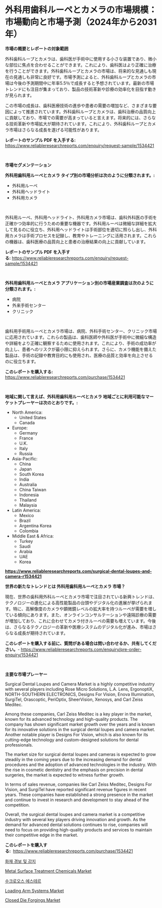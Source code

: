 <p><h1>外科用歯科ルーペとカメラの市場規模：市場動向と市場予測（2024年から2031年）</h1></p><p><strong>市場の概要とレポートの対象範囲</strong></p>
<p><p>外科歯科ループとカメラは、歯科医が手術中に使用する小さな装置であり、微小な部位に焦点を合わせることができます。これにより、歯科医はより正確に治療を行うことができます。外科歯科ループとカメラの市場は、将来的な見通しも現在の見通しも非常に良好です。市場予測によると、外科歯科ループとカメラの市場は今後の予測期間中に年率5.5％で成長すると予想されています。最新の市場トレンドにも注目が集まっており、製品の技術革新や診療の効率化を目指す動きが見られます。</p><p>この市場の成長は、歯科医療技術の進歩や患者の需要の増加など、さまざまな要因によって推進されています。外科歯科ループとカメラは、歯科治療の品質向上に貢献しており、市場での需要が高まっていると言えます。将来的には、さらなる技術革新や市場拡大が期待されています。これにより、外科歯科ループとカメラ市場はさらなる成長を遂げる可能性があります。</p></p>
<p><strong>レポートのサンプル PDF を入手する:</strong> <a href="https://www.reliableresearchreports.com/enquiry/request-sample/1534421">https://www.reliableresearchreports.com/enquiry/request-sample/1534421</a></p>
<p>&nbsp;</p>
<p><strong>市場セグメンテーション</strong></p>
<p><strong>外科用歯科用ルーペとカメラ タイプ別の市場分析は次のように分類されます。:</strong></p>
<p><ul><li>外科用ルーペ</li><li>外科用ヘッドライト</li><li>外科用カメラ</li></ul></p>
<p>&nbsp;</p>
<p><p>外科用ルーペ、外科用ヘッドライト、外科用カメラ市場は、歯科外科医の手術を正確かつ効率的に行うための重要な機器です。外科用ルーペは微細な詳細を拡大して見るのに役立ち、外科用ヘッドライトは手術部位を適切に照らし出し、外科用カメラは手術プロセスを記録し、教育やトレーニングに活用されます。これらの機器は、歯科医療の品質向上と患者の治療結果の向上に貢献しています。</p></p>
<p><strong>レポートのサンプル PDF を入手する:</strong>&nbsp;<a href="https://www.reliableresearchreports.com/enquiry/request-sample/1534421">https://www.reliableresearchreports.com/enquiry/request-sample/1534421</a></p>
<p>&nbsp;</p>
<p><strong> 外科用歯科用ルーペとカメラ アプリケーション別の市場産業調査は次のように分類されます。:</strong></p>
<p><ul><li>病院</li><li>外来手術センター</li><li>クリニック</li></ul></p>
<p>&nbsp;</p>
<p><p>歯科用手術用ルーペとカメラ市場は、病院、外科手術センター、クリニック市場に応用されています。これらの製品は、歯科医師や外科医が手術中に微細な構造や詳細をより正確に観察するために使用されます。これにより、手術の成功率が向上し、患者へのリスクが最小限に抑えられます。さらに、カメラ機能を備えた製品は、手術の記録や教育目的にも使用され、医療の品質と効率を向上させるのに役立ちます。</p></p>
<p><strong>このレポートを購入する:</strong>&nbsp; <a href="https://www.reliableresearchreports.com/purchase/1534421">https://www.reliableresearchreports.com/purchase/1534421</a></p>
<p>&nbsp;</p>
<p><strong>地域に関して言えば、外科用歯科用ルーペとカメラ 地域ごとに利用可能なマーケットプレーヤーは次のとおりです。:</strong></p>
<p><ul>
    <li>
        North America:
        <ul>
            <li>United States</li>
            <li>Canada</li>
        </ul>
    </li>
    <li>
        Europe:
        <ul>
            <li>Germany</li>
            <li>France</li>
            <li>U.K.</li>
            <li>Italy</li>
            <li>Russia</li>
        </ul>
    </li>
    <li>
        Asia-Pacific:
        <ul>
            <li>China</li>
            <li>Japan</li>
            <li>South Korea</li>
            <li>India</li>
            <li>Australia</li>
            <li>China Taiwan</li>
            <li>Indonesia</li>
            <li>Thailand</li>
            <li>Malaysia</li>
        </ul>
    </li>
    <li>
        Latin America:
        <ul>
            <li>Mexico</li>
            <li>Brazil</li>
            <li>Argentina Korea</li>
            <li>Colombia</li>
        </ul>
    </li>
    <li>
        Middle East & Africa:
        <ul>
            <li>Turkey</li>
            <li>Saudi</li>
            <li>Arabia</li>
            <li>UAE</li>
            <li>Korea</li>
        </ul>
    </li>
    </ul></p>
<p><strong><a href="https://www.reliableresearchreports.com/surgical-dental-loupes-and-camera-r1534421">https://www.reliableresearchreports.com/surgical-dental-loupes-and-camera-r1534421</a></strong>&nbsp;</p>
<p><strong>世界の新たなトレンドとは 外科用歯科用ルーペとカメラ 市場？</strong></p>
<p><p>現在、世界の歯科用外科ルーペとカメラ市場で注目されている新興トレンドは、テクノロジーの進化による高性能製品の台頭やデジタル化の進展が挙げられます。特に、高解像度のカメラや顕微鏡レベルの拡大率を持つルーペが需要を増している傾向にあります。また、オンラインコンサルテーションや遠隔診療の需要が増加しており、これに合わせてカメラ付きルーペの需要も増えています。今後は、さらなるテクノロジーの革新や医療システムのデジタル化が進み、市場はさらなる成長が期待されています。</p></p>
<p><strong>このレポートを購入する前に、質問がある場合は問い合わせるか、共有してください。</strong>- <a href="https://www.reliableresearchreports.com/enquiry/pre-order-enquiry/1534421">https://www.reliableresearchreports.com/enquiry/pre-order-enquiry/1534421</a></p>
<p>&nbsp;</p>
<p><strong>主要な市場プレーヤー</strong></p>
<p><p>Surgical Dental Loupes and Camera Market is a highly competitive industry with several players including Rose Micro Solutions, L.A. Lens, ErgonoptiX, NORTH-SOUTHERN ELECTRONICS, Designs For Vision, Enova Illumination, SurgiTel, Orascoptic, PeriOptix, SheerVision, Xenosys, and Carl Zeiss Meditec. </p><p>Among these companies, Carl Zeiss Meditec is a key player in the market, known for its advanced technology and high-quality products. The company has shown significant market growth over the years and is known for its innovative solutions in the surgical dental loupes and camera market. Another notable player is Designs For Vision, which is also known for its cutting-edge technology and custom-designed solutions for dental professionals.</p><p>The market size for surgical dental loupes and cameras is expected to grow steadily in the coming years due to the increasing demand for dental procedures and the adoption of advanced technologies in the industry. With the rise in cosmetic dentistry and the emphasis on precision in dental surgeries, the market is expected to witness further growth.</p><p>In terms of sales revenue, companies like Carl Zeiss Meditec, Designs For Vision, and SurgiTel have reported significant revenue figures in recent years. These companies have established a strong presence in the market and continue to invest in research and development to stay ahead of the competition.</p><p>Overall, the surgical dental loupes and camera market is a competitive industry with several key players driving innovation and growth. As the demand for advanced dental solutions continues to rise, companies will need to focus on providing high-quality products and services to maintain their competitive edge in the market.</p></p>
<p><strong>このレポートを購入する:</strong>&nbsp;&nbsp;<a href="https://www.reliableresearchreports.com/purchase/1534421">https://www.reliableresearchreports.com/purchase/1534421</a></p>
<p><p><a href="https://medium.com/@kalimetz2023/%ED%99%94%EC%9E%AC-%EA%B2%BD%EB%B3%B4-%EB%B0%8F-%EA%B0%90%EC%A7%80-%EC%8B%9C%EC%9E%A5-%EC%84%B1%EA%B3%B5%EC%A0%81%EC%9D%B8-%EB%B9%84%EC%A6%88%EB%8B%88%EC%8A%A4-%EC%A0%84%EB%9E%B5%EC%9D%98-%EC%97%B4%EC%87%A0-2031%EB%85%84%EA%B9%8C%EC%A7%80-%EC%98%88%EC%B8%A1-2f37bd64a175">화재 경보 및 감지</a></p><p><a href="https://issuu.com/reportprime-2/docs/metal-surface-treatment-chemicals-market-size-2030">Metal Surface Treatment Chemicals Market</a></p><p><a href="https://medium.com/@jerrodhilll68/%EC%88%98%ED%81%AC%EB%A1%9C%EC%8A%A4-%EC%97%90%EC%8A%A4%ED%84%B0-%EC%8B%9C%EC%9E%A5-%EA%B7%9C%EB%AA%A8-%EB%B0%8F-%EC%8B%9C%EC%9E%A5-%EB%8F%99%ED%96%A5-%EC%99%84%EC%A0%84%ED%95%9C-%EC%82%B0%EC%97%85-%EA%B0%9C%EC%9A%94-2024%EB%85%84%EB%B6%80%ED%84%B0-2031%EB%85%84-5b5cee003a71">수크로오스 에스테르</a></p><p><a href="https://view.publitas.com/reportprime-1/loading-arm-systems-market-size-focuses-on-market-dynamics-in-depth-analysis-and-future-projections-of-its-market-forecasted-for-period-from-2024-to-2031/">Loading Arm Systems Market</a></p><p><a href="https://issuu.com/reportprime-2/docs/closed-die-forgings-market-size-2030.pptx">Closed Die Forgings Market</a></p></p>